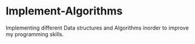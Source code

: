# Implement-Algorithms

Implementing different Data structures and Algorithms inorder to improve my programming skills.
